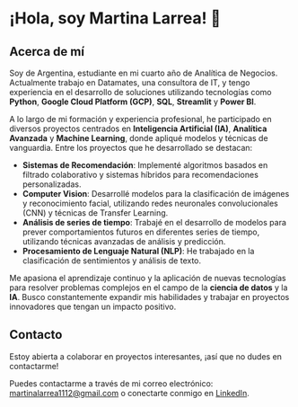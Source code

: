 # ¡Hola, soy Martina Larrea! 👋

## Acerca de mí
Soy de Argentina, estudiante en mi cuarto año de Analítica de Negocios. Actualmente trabajo en Datamates, una consultora de IT, y tengo experiencia en el desarrollo de soluciones utilizando tecnologías como **Python**, **Google Cloud Platform (GCP)**, **SQL**, **Streamlit** y **Power BI**.

A lo largo de mi formación y experiencia profesional, he participado en diversos proyectos centrados en **Inteligencia Artificial (IA)**, **Analítica Avanzada** y **Machine Learning**, donde apliqué modelos y técnicas de vanguardia. Entre los proyectos que he desarrollado se destacan:

- **Sistemas de Recomendación**: Implementé algoritmos basados en filtrado colaborativo y sistemas híbridos para recomendaciones personalizadas.
- **Computer Vision**: Desarrollé modelos para la clasificación de imágenes y reconocimiento facial, utilizando redes neuronales convolucionales (CNN) y técnicas de Transfer Learning.
- **Análisis de series de tiempo**: Trabajé en el desarrollo de modelos para prever comportamientos futuros en diferentes series de tiempo, utilizando técnicas avanzadas de análisis y predicción.
- **Procesamiento de Lenguaje Natural (NLP)**: He trabajado en la clasificación de sentimientos y análisis de texto.

Me apasiona el aprendizaje continuo y la aplicación de nuevas tecnologías para resolver problemas complejos en el campo de la **ciencia de datos** y la **IA**. Busco constantemente expandir mis habilidades y trabajar en proyectos innovadores que tengan un impacto positivo.

## Contacto
Estoy abierta a colaborar en proyectos interesantes, ¡así que no dudes en contactarme!

Puedes contactarme a través de mi correo electrónico: [martinalarrea1112@gmail.com](mailto:martinalarrea1112@gmail.com) o conectarte conmigo en [LinkedIn](https://www.linkedin.com/in/martina-larrea/).

